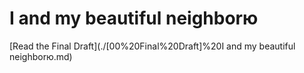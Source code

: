 # I and my beautiful neighborю

[Read the Final Draft](./[00%20Final%20Draft]%20I and my beautiful neighborю.md)
